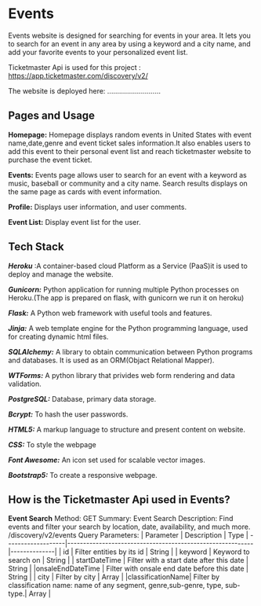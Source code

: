 # Events
Events website is designed for searching for events in your area. It lets you to search for an event in any area by using a keyword and a city name, and add your favorite events to your personalized event list.

Ticketmaster Api is used for this project : https://app.ticketmaster.com/discovery/v2/

The website is deployed here: ...........................

## Pages and Usage
**Homepage:** Homepage displays random events in United States with event name,date,genre and event ticket sales information.It also enables users to add this event to their personal event list and reach ticketmaster website to purchase the event ticket.

**Events:** Events page allows user to search for an event with a keyword as music, baseball or community and a city name. Search results displays on the same page as cards with event information.

**Profile:** Displays user information, and user comments.

**Event List:** Display event list for the user. 

## Tech Stack
***Heroku*** :A container-based cloud Platform as a Service (PaaS)it is used to deploy and manage the website.

***Gunicorn:*** Python application for running multiple Python processes on Heroku.(The app is prepared on flask, with gunicorn we run it on heroku)

***Flask:***  A Python web framework with useful tools and features.

***Jinja:*** A web template engine for the Python programming language, used for creating dynamic html files.

***SQLAlchemy:*** A library to obtain communication between Python programs and databases. It is used as an ORM(Objact Relational Mapper).

***WTForms:*** A python library that privides web form rendering and data validation.

***PostgreSQL:*** Database, primary data storage.

***Bcrypt:*** To hash the user passwords. 

***HTML5:*** A markup language to structure and present content on website.

***CSS:*** To style the webpage

***Font Awesome:*** An icon set used for scalable vector images.

***Bootstrap5:*** To create a responsive webpage.

## How is the Ticketmaster Api used in Events?
**Event Search**
Method: GET
Summary: Event Search
Description: Find events and filter your search by location, date, availability, and much more.
/discovery/v2/events
Query Parameters:
|   Parameter      |    Description                                            |    Type    |
-------------------|-----------------------------------------------------------|--------------|
|     id           | Filter entities by its id                                 |    String    |
|   keyword        | Keyword to search on                                      |    String    |
| startDateTime    | Filter with a start date after this date                  |    String    |
|onsaleEndDateTime | Filter with onsale end date before this date              |    String    |
|      city        | Filter by city                                            |    Array     |
|classificationName| Filter by classification name: name of any segment, genre,sub-genre, type, sub-type.|     Array    |
                     



